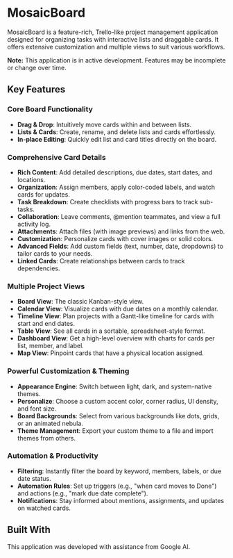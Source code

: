 # MosaicBoard

MosaicBoard is a feature-rich, Trello-like project management application designed for organizing tasks with interactive lists and draggable cards. It offers extensive customization and multiple views to suit various workflows.

**Note:** This application is in active development. Features may be incomplete or change over time.

## Key Features

### Core Board Functionality
- **Drag & Drop**: Intuitively move cards within and between lists.
- **Lists & Cards**: Create, rename, and delete lists and cards effortlessly.
- **In-place Editing**: Quickly edit list and card titles directly on the board.

### Comprehensive Card Details
- **Rich Content**: Add detailed descriptions, due dates, start dates, and locations.
- **Organization**: Assign members, apply color-coded labels, and watch cards for updates.
- **Task Breakdown**: Create checklists with progress bars to track sub-tasks.
- **Collaboration**: Leave comments, @mention teammates, and view a full activity log.
- **Attachments**: Attach files (with image previews) and links from the web.
- **Customization**: Personalize cards with cover images or solid colors.
- **Advanced Fields**: Add custom fields (text, number, date, dropdowns) to tailor cards to your needs.
- **Linked Cards**: Create relationships between cards to track dependencies.

### Multiple Project Views
- **Board View**: The classic Kanban-style view.
- **Calendar View**: Visualize cards with due dates on a monthly calendar.
- **Timeline View**: Plan projects with a Gantt-like timeline for cards with start and end dates.
- **Table View**: See all cards in a sortable, spreadsheet-style format.
- **Dashboard View**: Get a high-level overview with charts for cards per list, member, and label.
- **Map View**: Pinpoint cards that have a physical location assigned.

### Powerful Customization & Theming
- **Appearance Engine**: Switch between light, dark, and system-native themes.
- **Personalize**: Choose a custom accent color, corner radius, UI density, and font size.
- **Board Backgrounds**: Select from various backgrounds like dots, grids, or an animated nebula.
- **Theme Management**: Export your custom theme to a file and import themes from others.

### Automation & Productivity
- **Filtering**: Instantly filter the board by keyword, members, labels, or due date status.
- **Automation Rules**: Set up triggers (e.g., "when card moves to Done") and actions (e.g., "mark due date complete").
- **Notifications**: Stay informed about mentions, assignments, and updates on watched cards.

## Built With
This application was developed with assistance from Google AI.
